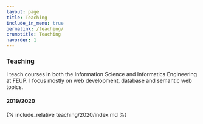 ```yaml
---
layout: page
title: Teaching
include_in_menu: true
permalink: /teaching/
crumbtitle: Teaching
navorder: 1
---
```


### Teaching

I teach courses in both the Information Science and Informatics Engineering at FEUP. I focus mostly on web development,
database and semantic web topics.

#### 2019/2020

{% include_relative teaching/2020/index.md %}

<!--

This is the base Jekyll theme. You can find out more info about customizing your Jekyll theme, as well as basic Jekyll usage documentation at [jekyllrb.com](https://jekyllrb.com/)

You can find the source code for Minima at GitHub:
[jekyll][jekyll-organization] /
[minima](https://github.com/jekyll/minima)

You can find the source code for Jekyll at GitHub:
[jekyll][jekyll-organization] /
[jekyll](https://github.com/jekyll/jekyll)


[jekyll-organization]: https://github.com/jekyll

-->
